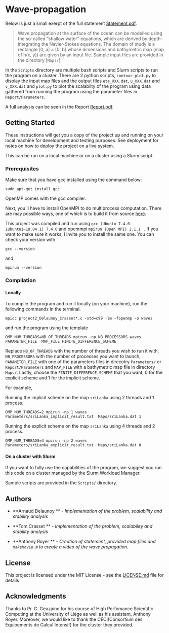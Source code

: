 # Wave-propagation
Below is just a small exerpt of the full statement [Statement.pdf](Statement.pdf).

>Wave propagation at the surface of the ocean can be modelled using the so-called “shallow
>water” equations, which are derived by depth-integrating the Navier-Stokes equations.
>The domain of study is a rectangle [0, a] × [0, b] whose dimensions and bathymetric map
>(map of h(x, y)) are given by an input file. Sample input files are provided in the directory [`Maps/`]

In the `Scripts` directory are multiple bash scripts and Slurm scripts to run the program on a cluster. 
There are 2 python scripts, `contour_plot.py` to display the input map files and the output files `eta_XXX.dat`, `u_XXX.dat` and `v_XXX.dat` and `plot.py` to plot the scalabilty of the program using data gathered from running the program using the parameter files in `Report/Parameters`.

A full analysis can be seen in the Report [Report.pdf](Report.pdf).

## Getting Started

These instructions will get you a copy of the project up and running on your local machine for development and testing purposes. See deployment for notes on how to deploy the project on a live system.

This can be run on a local machine or on a cluster using a Slurm script.

### Prerequisites

Make sure that you have gcc installed using the command below:
```
sudo apt-get install gcc
```
OpenMP comes with the gcc compiler.

Next, you'll have to install OpenMPI to do multiprocess computation. There are may possible ways, one of which is to build it from source [here](https://www.open-mpi.org/software/ompi/v4.0/).

This project was compiled and run using `gcc (Ubuntu 7.4.0-1ubuntu1~18.04.1) 7.4.0` and opemmpi `mpirun (Open MPI) 2.1.1
` . If you want to make sure it works, I invite you to install the same one.
You can check your version with 
```
gcc --version
```
and
```
mpirun --version
```

### Compilation

#### Locally
To compile the program and run it locally (on your machine), run the following commands in the terminal.

```
mpicc project2_Delaunoy_Crasset*.c -std=c99 -lm -fopenmp -o waves               
```
and run the program using the template 
```
OMP_NUM_THREADS=NB_OF_THREADS mpirun -np NB_PROCESSORS waves PARAMETER_FILE  MAP_FILE FINITE_DIFFERENCE_SCHEME
```

Replace `NB_OF_THREADS` with the number of threads you wish to run it with, `NB_PROCESSORS` with the number of processes you want to launch, `PARAMETER_FILE` with one of the parameters files in direcotry `Parameters/` or `Report/Parameters` and `MAP_FILE` with a bathymetric map file in directory `Maps/`.
Lastly, choose the `FINITE_DIFFERENCE_SCHEME` that you want, 0 for the explicit scheme and 1 for the implicit scheme.

For example,

Running the implicit scheme on the map `sriLanka` using 2 threads and 1 process.
```
OMP_NUM_THREADS=2 mpirun -np 1 waves Parameters/sriLanka_implicit_result.txt  Maps/sriLanka.dat 1
```

Running the explicit scheme on the map `sriLanka` using 4 threads and 2 process.
```
OMP_NUM_THREADS=4 mpirun -np 2 waves Parameters/sriLanka_explicit_result.txt  Maps/sriLanka.dat 0
```

#### On a cluster with Slurm

If you want to fully use the capabilities of the program, we suggest you run this code on a cluster managed by the Slurm Workload Manager.

Sample scripts are provided in the `Scripts/` directory.

## Authors

* **Arnaud Delaunoy ** - *Implementation of the problem, scalability and stability analysis*

* **Tom Crasset ** - *Implementation of the problem, scalability and stability analysis*

* **Anthony Royer ** - *Creation of statement, provided map files and `makeMovie.m` to create a video of the wave propagation.*

## License

This project is licensed under the MIT License - see the [LICENSE.md](LICENSE.md) file for details

## Acknowledgments

Thanks to Pr. C. Geuzaine for his course of High Perfomance Scientific Computing at the University of Liège as well as his assistant, Anthony Royer.
Moreover, we would like to thank the CECI(Consortium des Équipements de Calcul Intensif) for the cluster they provided.

